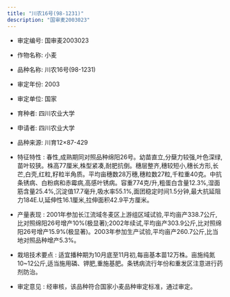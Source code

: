 ```yaml
---
title: "川农16号(98-1231)"
description: "国审麦2003023"
---
```

* 审定编号:  国审麦2003023

*  作物名称:  小麦

*  品种名称:  川农16号(98-1231)

*  审定年份:  2003

*  审定单位:  国家

* 育种者:  四川农业大学

*  申请者:  四川农业大学

*  品种来源:  川育12×87-429

*  特征特性 : 
春性,成熟期同对照品种绵阳26号。幼苗直立,分蘖力较强,叶色深绿,苗叶较狭。株高77厘米,株型紧凑,耐肥抗倒。穗层整齐,穗较短小,穗长方形,长芒,白壳,红粒,籽粒半角质。平均亩穗数28万穗,穗粒数27粒,千粒重40克。中抗条锈病、白粉病和赤霉病,高感叶锈病。容重774克/升,粗蛋白含量12.3%,湿面筋含量25.4%,沉淀值17.7毫升,吸水率55.1%,面团稳定时间1.5分钟,最大抗延阻力184E.U,延伸性16.1厘米,拉伸面积42.9平方厘米。
 
*  产量表现 : 
2001年参加长江流域冬麦区上游组区域试验,平均亩产338.7公斤,比对照绵阳26号增产10%(极显著);2002年续试,平均亩产303.9公斤,比对照绵阳26号增产15.9%(极显著)。2003年参加生产试验,平均亩产260.7公斤,比当地对照品种增产5.3%。

*  栽培技术要点 : 
适宜播种期为10月底至11月初,每亩基本苗12万株。亩施纯氮10~12公斤,适当施用磷、钾肥,重施基肥。条锈病流行年份和重发区注意进行药剂防治。

*  审定意见 : 
经审核，该品种符合国家小麦品种审定标准，通过审定。
